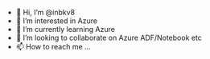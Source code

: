 - 👋 Hi, I’m @inbkv8
- 👀 I’m interested in Azure 
- 🌱 I’m currently learning Azure
- 💞️ I’m looking to collaborate on Azure ADF/Notebook etc
- 📫 How to reach me ...

<!---
inbkv8/inbkv8 is a ✨ special ✨ repository because its `README.md` (this file) appears on your GitHub profile.
You can click the Preview link to take a look at your changes.
--->
